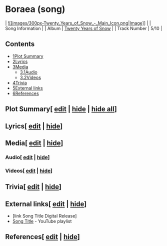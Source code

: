 # Boraea (song)

| [![[images/300px-Twenty_Years_of_Snow_-_Main_Icon.png|Image]]](/wiki/File:Twenty_Years_of_Snow_-_Main_Icon.png) |
| Song Information |
| Album | [Twenty Years of Snow](/wiki/Twenty_Years_of_Snow "Twenty Years of Snow") |
| Track Number | 5/10 |

## Contents

- [1Plot Summary](#Plot_Summary)
- [2Lyrics](#Lyrics)
- [3Media](#Media)
  - [3.1Audio](#Audio)
  - [3.2Videos](#Videos)
- [4Trivia](#Trivia)
- [5External links](#External_links)
- [6References](#References)

## Plot Summary\[ [edit](/wiki/Boraea_(song)?action=edit&section=1 "Edit section: Plot Summary") \| [hide](/wiki/Boraea_(song) "Expand or collapse this section") \| [hide all](/wiki/Boraea_(song) "Expand or collapse all sections on this page")\]

## Lyrics\[ [edit](/wiki/Boraea_(song)?action=edit&section=2 "Edit section: Lyrics") \| [hide](/wiki/Boraea_(song) "Expand or collapse this section")\]

## Media\[ [edit](/wiki/Boraea_(song)?action=edit&section=3 "Edit section: Media") \| [hide](/wiki/Boraea_(song) "Expand or collapse this section")\]

### Audio\[ [edit](/wiki/Boraea_(song)?action=edit&section=4 "Edit section: Audio") \| [hide](/wiki/Boraea_(song) "Expand or collapse this section")\]

### Videos\[ [edit](/wiki/Boraea_(song)?action=edit&section=5 "Edit section: Videos") \| [hide](/wiki/Boraea_(song) "Expand or collapse this section")\]

## Trivia\[ [edit](/wiki/Boraea_(song)?action=edit&section=6 "Edit section: Trivia") \| [hide](/wiki/Boraea_(song) "Expand or collapse this section")\]

## External links\[ [edit](/wiki/Boraea_(song)?action=edit&section=7 "Edit section: External links") \| [hide](/wiki/Boraea_(song) "Expand or collapse this section")\]

- \[link Song Title Digital Release\]
- [Song Title](https://www.youtube.com/playlist?list=playlistId) \- YouTube playlist

## References\[ [edit](/wiki/Boraea_(song)?action=edit&section=8 "Edit section: References") \| [hide](/wiki/Boraea_(song) "Expand or collapse this section")\]